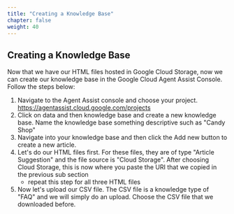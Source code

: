 ```yaml
---
title: "Creating a Knowledge Base"
chapter: false
weight: 40
---
```


## Creating a Knowledge Base

Now that we have our HTML files hosted in Google Cloud Storage, now we can create our knowledge base in the Google Cloud Agent Assist Console. Follow the steps below: 

1. Navigate to the Agent Assist console and choose your project. https://agentassist.cloud.google.com/projects 
2. Click on data and then knowledge base and create a new knowledge base. Name the knowledge base something descriptive such as "Candy Shop"
3. Navigate into your knowledge base and then click the Add new button to create a new article.
4. Let's do our HTML files first. For these files, they are of type "Article Suggestion" and the file source is "Cloud Storage". After choosing Cloud Storage, this is now where you paste the URI that we copied in the previous sub section
    - repeat this step for all three HTML files
5. Now let's upload our CSV file. The CSV file is a knowledge type of "FAQ" and we will simply do an upload. Choose the CSV file that we downloaded before.

